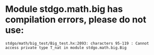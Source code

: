 # Module stdgo.math.big has compilation errors, please do not use:
```
stdgo/math/big_test/Big_test.hx:2093: characters 95-119 : Cannot access private type T_nat in module stdgo.math.big.Big

```

